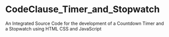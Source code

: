 # CodeClause_Timer_and_Stopwatch
An Integrated Source Code for the development of a Countdown Timer and a Stopwatch using HTML CSS and JavaScript
